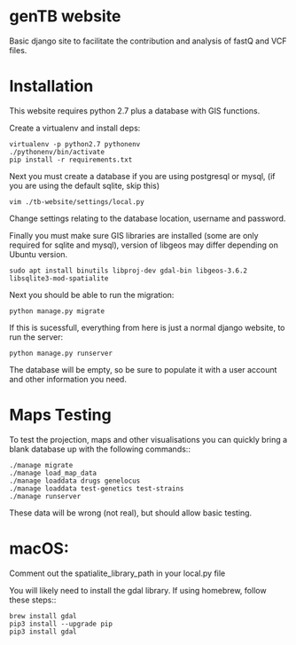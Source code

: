 # genTB website

Basic django site to facilitate the contribution and analysis of fastQ and VCF files.

# Installation

This website requires python 2.7 plus a database with GIS functions.

Create a virtualenv and install deps:

    virtualenv -p python2.7 pythonenv
    ./pythonenv/bin/activate
    pip install -r requirements.txt

Next you must create a database if you are using postgresql or mysql, (if you are using the default sqlite, skip this)

    vim ./tb-website/settings/local.py

Change settings relating to the database location, username and password.

Finally you must make sure GIS libraries are installed (some are only required for sqlite and mysql), version of libgeos may differ depending on Ubuntu version.

    sudo apt install binutils libproj-dev gdal-bin libgeos-3.6.2 libsqlite3-mod-spatialite

Next you should be able to run the migration:

    python manage.py migrate

If this is sucessfull, everything from here is just a normal django website, to run the server:

    python manage.py runserver

The database will be empty, so be sure to populate it with a user account and other information you need.

# Maps Testing

To test the projection, maps and other visualisations you can quickly bring a blank database up with the following commands::

    ./manage migrate
    ./manage load_map_data
    ./manage loaddata drugs genelocus
    ./manage loaddata test-genetics test-strains
    ./manage runserver

These data will be wrong (not real), but should allow basic testing.

# macOS:

Comment out the spatialite_library_path in your local.py file

You will likely need to install the gdal library. If using homebrew, follow these steps::

    brew install gdal
    pip3 install --upgrade pip
    pip3 install gdal
